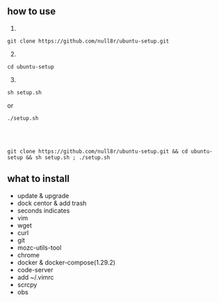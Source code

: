 ## how to use
1.
```
git clone https://github.com/null8r/ubuntu-setup.git
```

2.
```
cd ubuntu-setup
```

3.
```
sh setup.sh
```
or
```
./setup.sh
```

<br>
<br>

```
git clone https://github.com/null8r/ubuntu-setup.git && cd ubuntu-setup && sh setup.sh ; ./setup.sh
```

## what to install
- update & upgrade
- dock centor & add trash
- seconds indicates
- vim
- wget
- curl
- git
- mozc-utils-tool
- chrome
- docker & docker-compose(1.29.2)
- code-server
- add ~/.vimrc
- scrcpy
- obs
